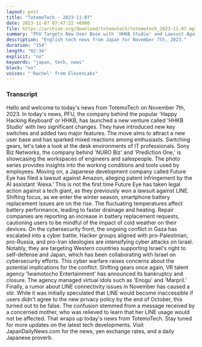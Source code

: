```yaml
---
layout: post
title: "TotemoTech - 2023-11-07"
date: 2023-11-07 07:47:22 +0900
file: https://archive.org/download/totemotech/totemotech_2023-11-07.mp3
summary: "PFU Targets New User Base with 'HHKB Studio' and Lawsuit Against Amazon for Patent Infringement, & more…"
description: "English tech news from Japan for November 7th, 2023."
duration: "154"
length: "02:34"
explicit: "no"
keywords: "japan, tech, news"
block: "no"
voices: "'Rachel' from ElevenLabs"
---
```


### Transcript

Hello and welcome to today's news from TotemoTech on November 7th, 2023. In today's news, PFU, the company behind the popular 'Happy Hacking Keyboard' or HHKB, has launched a new venture called 'HHKB Studio' with two significant changes. They have introduced new key switches and added two major features. The move aims to attract a new user base and has sparked mixed reactions among enthusiasts. Switching gears, let's take a look at the desk environments of IT professionals. Sony Biz Networks, the company behind 'NURO Biz' and 'Prediction One,' is showcasing the workspaces of engineers and salespeople. The photo series provides insights into the working conditions and tools used by employees. Moving on, a Japanese development company called Future Eye has filed a lawsuit against Amazon, alleging patent infringement by the AI assistant 'Alexa.' This is not the first time Future Eye has taken legal action against a tech giant, as they previously won a lawsuit against LINE. Shifting focus, as we enter the winter season, smartphone battery replacement issues are on the rise. The fluctuating temperatures affect battery performance, leading to faster drainage and heating. Repair companies are reporting an increase in battery replacement requests, cautioning users to be mindful of the impact of cold weather on their devices. On the cybersecurity front, the ongoing conflict in Gaza has escalated into a cyber battle. Hacker groups aligned with pro-Palestinian, pro-Russia, and pro-Iran ideologies are intensifying cyber attacks on Israel. Notably, they are targeting Western countries supporting Israel's right to self-defense and Japan, which has been collaborating with Israel on cybersecurity efforts. This cyber warfare raises concerns about the potential implications for the conflict. Shifting gears once again, VR talent agency 'Iwamotocho Entertainment' has announced its bankruptcy and closure. The agency managed virtual idols such as 'Enogu' and 'Marpril.' Finally, a rumor about LINE connectivity issues in November has caused a stir. While it was initially speculated that LINE would become inaccessible if users didn't agree to the new privacy policy by the end of October, this turned out to be false. The confusion stemmed from a message received by a concerned mother, who was relieved to learn that her LINE usage would not be affected. That wraps up today's news from TotemoTech. Stay tuned for more updates on the latest tech developments.   Visit JapanDailyNews.com for the news, yen exchange rates, and a daily Japanese proverb.
